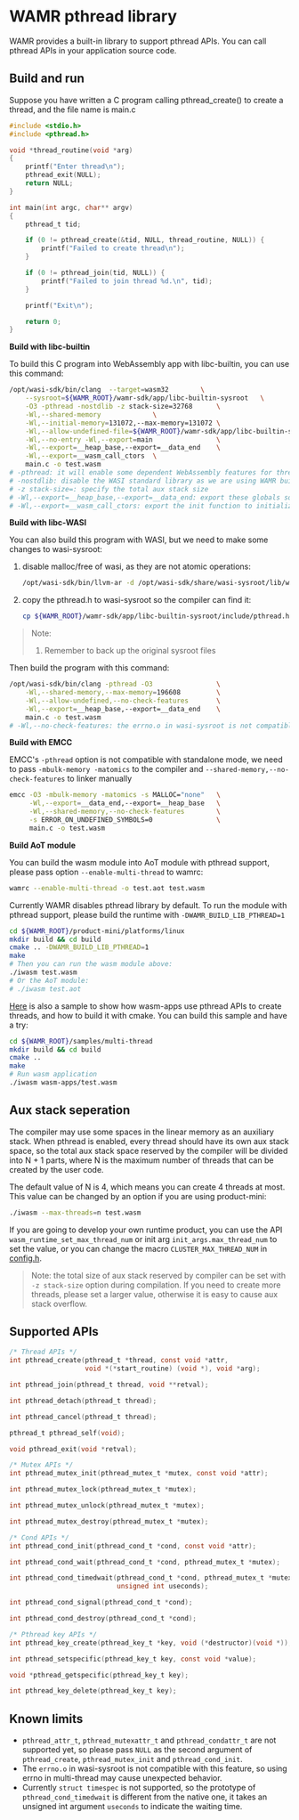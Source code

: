 # WAMR pthread library

WAMR provides a built-in library to support pthread APIs. You can call pthread APIs in your application source code.

## Build and run
Suppose you have written a C program calling pthread_create() to create a thread, and the file name is main.c
``` C
#include <stdio.h>
#include <pthread.h>

void *thread_routine(void *arg)
{
    printf("Enter thread\n");
    pthread_exit(NULL);
    return NULL;
}

int main(int argc, char** argv)
{
    pthread_t tid;

    if (0 != pthread_create(&tid, NULL, thread_routine, NULL)) {
        printf("Failed to create thread\n");
    }

    if (0 != pthread_join(tid, NULL)) {
        printf("Failed to join thread %d.\n", tid);
    }

    printf("Exit\n");

    return 0;
}
```
**Build with libc-builtin**

To build this C program into WebAssembly app with libc-builtin, you can use this command:
``` bash
/opt/wasi-sdk/bin/clang  --target=wasm32        \
    --sysroot=${WAMR_ROOT}/wamr-sdk/app/libc-builtin-sysroot   \
    -O3 -pthread -nostdlib -z stack-size=32768      \
    -Wl,--shared-memory             \
    -Wl,--initial-memory=131072,--max-memory=131072 \
    -Wl,--allow-undefined-file=${WAMR_ROOT}/wamr-sdk/app/libc-builtin-sysroot/share/defined-symbols.txt \
    -Wl,--no-entry -Wl,--export=main                \
    -Wl,--export=__heap_base,--export=__data_end    \
    -Wl,--export=__wasm_call_ctors  \
    main.c -o test.wasm
# -pthread: it will enable some dependent WebAssembly features for thread
# -nostdlib: disable the WASI standard library as we are using WAMR builtin-libc
# -z stack-size=: specify the total aux stack size
# -Wl,--export=__heap_base,--export=__data_end: export these globals so the runtime can resolve the total aux stack size and the start offset of the stack top
# -Wl,--export=__wasm_call_ctors: export the init function to initialize the passive data segments
```

**Build with libc-WASI**

You can also build this program with WASI, but we need to make some changes to wasi-sysroot:

1. disable malloc/free of wasi, as they are not atomic operations:
    ``` bash
    /opt/wasi-sdk/bin/llvm-ar -d /opt/wasi-sdk/share/wasi-sysroot/lib/wasm32-wasi/libc.a dlmalloc.o
    ```
2. copy the pthread.h to wasi-sysroot so the compiler can find it:
    ``` bash
    cp ${WAMR_ROOT}/wamr-sdk/app/libc-builtin-sysroot/include/pthread.h /opt/wasi-sdk/share/wasi-sysroot/include
    ```
> Note: </br>
>1. Remember to back up the original sysroot files

Then build the program with this command:
``` bash
/opt/wasi-sdk/bin/clang -pthread -O3                \
    -Wl,--shared-memory,--max-memory=196608         \
    -Wl,--allow-undefined,--no-check-features       \
    -Wl,--export=__heap_base,--export=__data_end    \
    main.c -o test.wasm
# -Wl,--no-check-features: the errno.o in wasi-sysroot is not compatible with pthread feature, pass this option to avoid errors
```

**Build with EMCC**

EMCC's `-pthread` option is not compatible with standalone mode, we need to pass `-mbulk-memory -matomics` to the compiler and `--shared-memory,--no-check-features` to linker manually

``` bash
emcc -O3 -mbulk-memory -matomics -s MALLOC="none"   \
     -Wl,--export=__data_end,--export=__heap_base   \
     -Wl,--shared-memory,--no-check-features        \
     -s ERROR_ON_UNDEFINED_SYMBOLS=0                \
     main.c -o test.wasm
```

**Build AoT module**

You can build the wasm module into AoT module with pthread support, please pass option `--enable-multi-thread` to wamrc:
``` bash
wamrc --enable-multi-thread -o test.aot test.wasm
```

Currently WAMR disables pthread library by default. To run the module with pthread support, please build the runtime with `-DWAMR_BUILD_LIB_PTHREAD=1`
``` bash
cd ${WAMR_ROOT}/product-mini/platforms/linux
mkdir build && cd build
cmake .. -DWAMR_BUILD_LIB_PTHREAD=1
make
# Then you can run the wasm module above:
./iwasm test.wasm
# Or the AoT module:
# ./iwasm test.aot
```

[Here](../samples/multi-thread) is also a sample to show how wasm-apps use pthread APIs to create threads, and how to build it with cmake. You can build this sample and have a try:
``` bash
cd ${WAMR_ROOT}/samples/multi-thread
mkdir build && cd build
cmake ..
make
# Run wasm application
./iwasm wasm-apps/test.wasm
```


## Aux stack seperation
The compiler may use some spaces in the linear memory as an auxiliary stack. When pthread is enabled, every thread should have its own aux stack space, so the total aux stack space reserved by the compiler will be divided into N + 1 parts, where N is the maximum number of threads that can be created by the user code.

The default value of N is 4, which means you can create 4 threads at most. This value can be changed by an option if you are using product-mini:
``` bash
./iwasm --max-threads=n test.wasm
```
If you are going to develop your own runtime product, you can use the API `wasm_runtime_set_max_thread_num` or init arg `init_args.max_thread_num` to set the value, or you can change the macro `CLUSTER_MAX_THREAD_NUM` in [config.h](../core/config.h).

> Note: the total size of aux stack reserved by compiler can be set with `-z stack-size` option during compilation. If you need to create more threads, please set a larger value, otherwise it is easy to cause aux stack overflow.

## Supported APIs
``` C
/* Thread APIs */
int pthread_create(pthread_t *thread, const void *attr,
                   void *(*start_routine) (void *), void *arg);

int pthread_join(pthread_t thread, void **retval);

int pthread_detach(pthread_t thread);

int pthread_cancel(pthread_t thread);

pthread_t pthread_self(void);

void pthread_exit(void *retval);

/* Mutex APIs */
int pthread_mutex_init(pthread_mutex_t *mutex, const void *attr);

int pthread_mutex_lock(pthread_mutex_t *mutex);

int pthread_mutex_unlock(pthread_mutex_t *mutex);

int pthread_mutex_destroy(pthread_mutex_t *mutex);

/* Cond APIs */
int pthread_cond_init(pthread_cond_t *cond, const void *attr);

int pthread_cond_wait(pthread_cond_t *cond, pthread_mutex_t *mutex);

int pthread_cond_timedwait(pthread_cond_t *cond, pthread_mutex_t *mutex,
                           unsigned int useconds);

int pthread_cond_signal(pthread_cond_t *cond);

int pthread_cond_destroy(pthread_cond_t *cond);

/* Pthread key APIs */
int pthread_key_create(pthread_key_t *key, void (*destructor)(void *));

int pthread_setspecific(pthread_key_t key, const void *value);

void *pthread_getspecific(pthread_key_t key);

int pthread_key_delete(pthread_key_t key);
```

## Known limits
- `pthread_attr_t`, `pthread_mutexattr_t` and `pthread_condattr_t` are not supported yet, so please pass `NULL` as the second argument of `pthread_create`, `pthread_mutex_init` and `pthread_cond_init`.
- The `errno.o` in wasi-sysroot is not compatible with this feature, so using errno in multi-thread may cause unexpected behavior.
- Currently `struct timespec` is not supported, so the prototype of `pthread_cond_timedwait` is different from the native one, it takes an unsigned int argument `useconds` to indicate the waiting time.
